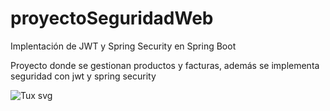 # proyectoSeguridadWeb
Implentación de JWT y Spring Security en Spring Boot

Proyecto donde se gestionan productos y facturas, además se implementa seguridad con jwt y spring security


![Tux svg](https://github.com/ricardogomez99/proyectoSeguridadWeb/assets/92341478/9e0f4c2e-e32b-472a-92b6-c3b55b5c21cd)
